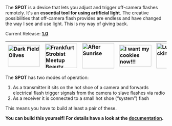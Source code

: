 The **SPOT** is a device that lets you adjust and trigger off-camera flashes remotely. It's an **essential tool for using artificial light**. The creative possibilities that off-camera flash provides are endless and have changed the way I see and use light. This is my way of giving back.

Current Release: **[1.0](http://code.google.com/p/strobist-project-opensource-trigger/wiki/RoadMap)**

| <a href='http://www.flickr.com/photos/9601007@N03/2300386913/' title='Dark Field Olives von Till_Hamburg bei Flickr'><img src='http://farm3.static.flickr.com/2383/2300386913_88de48e97e_t.jpg' alt='Dark Field Olives' width='100' height='67' /></a> | <a href='http://www.flickr.com/photos/9601007@N03/2289283229/' title='Frankfurt Strobist Meetup Beauty Assignment von Till_Hamburg bei Flickr'><img src='http://farm4.static.flickr.com/3171/2289283229_8c21e45a50_t.jpg' alt='Frankfurt Strobist Meetup Beauty Assignment' width='100' height='76' /></a> | <a href='http://www.flickr.com/photos/9601007@N03/1385172738/' title='After Sunrise von Till_Hamburg bei Flickr'><img src='http://farm2.static.flickr.com/1240/1385172738_1644b68838_t.jpg' alt='After Sunrise' width='100' height='79' /></a> | <a href='http://www.flickr.com/photos/9601007@N03/2291842789/' title='I want my cookies now!!! von Till_Hamburg bei Flickr'><img src='http://farm4.static.flickr.com/3265/2291842789_8deb1bc2a8_t.jpg' alt='I want my cookies now!!!' width='100' height='67' /></a> | <a href='http://www.flickr.com/photos/9601007@N03/2099185230/' title='Lumberjacking von Till_Hamburg bei Flickr'><img src='http://farm3.static.flickr.com/2200/2099185230_7fc4f580e6_t.jpg' alt='Lumberjacking' width='100' height='79' /></a> |
|:-------------------------------------------------------------------------------------------------------------------------------------------------------------------------------------------------------------------------------------------------------|:-----------------------------------------------------------------------------------------------------------------------------------------------------------------------------------------------------------------------------------------------------------------------------------------------------------|:-----------------------------------------------------------------------------------------------------------------------------------------------------------------------------------------------------------------------------------------------|:---------------------------------------------------------------------------------------------------------------------------------------------------------------------------------------------------------------------------------------------------------------------|:-----------------------------------------------------------------------------------------------------------------------------------------------------------------------------------------------------------------------------------------------|


The **SPOT** has two modes of operation:
  1. As a transmitter it sits on the hot shoe of a camera and forwards electrical flash trigger signals from the camera to slave flashes via radio
  1. As a receiver it is connected to a small hot shoe (“system”) flash

This means you have to build at least a pair of these.

**You can build this yourself! For details have a look at the [documentation](http://code.google.com/p/strobist-project-opensource-trigger/wiki/FirstPage).**